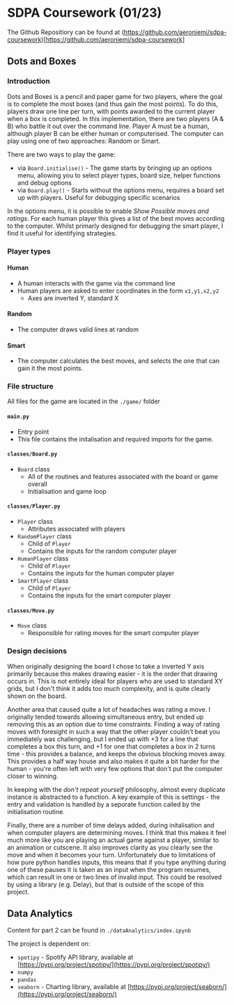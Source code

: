 # SDPA Coursework (01/23)

The Github Repositiory can be found at (https://github.com/aeroniemi/sdpa-coursework)[https://github.com/aeroniemi/sdpa-coursework]

## Dots and Boxes

### Introduction

Dots and Boxes is a pencil and paper game for two players, where the goal is to complete the most boxes (and thus gain the most points). To do this, players draw one line per turn, with points awarded to the current player when a box is completed. In this implementation, there are two players (A & B) who battle it out over the command line. Player A must be a human, although player B can be either human or computerised. The computer can play using one of two approaches: Random or Smart.

There are two ways to play the game:

- via `Board.initialise()` - The game starts by bringing up an options menu, allowing you to select player types, board size, helper functions and debug options
- via `Board.play()` - Starts without the options menu, requires a board set up with players. Useful for debugging specific scenarios

In the options menu, it is possible to enable _Show Possible moves and ratings_. For each human player this gives a list of the best moves according to the computer. Whilst primarly designed for debugging the smart player, I find it useful for identifying strategies.

### Player types

#### Human

- A human interacts with the game via the command line
- Human players are asked to enter coordinates in the form `x1,y1,x2,y2`
  - Axes are inverted Y, standard X

#### Random

- The computer draws valid lines at random

#### Smart

- The computer calculates the best moves, and selects the one that can gain it the most points.

### File structure

All files for the game are located in the `./game/` folder

#### `main.py`

- Entry point
- This file contains the initalisation and required imports for the game.

#### `classes/Board.py`

- `Board` class
  - All of the routines and features associated with the board or game overall
  - Initialisation and game loop

#### `classes/Player.py`

- `Player` class
  - Attributes associated with players
- `RandomPlayer` class
  - Child of `Player`
  - Contains the inputs for the random computer player
- `HumanPlayer` class
  - Child of `Player`
  - Contains the inputs for the human computer player
- `SmartPlayer` class
  - Child of `Player`
  - Contains the inputs for the smart computer player

#### `classes/Move.py`

- `Move` class
  - Responsible for rating moves for the smart computer player

### Design decisions

When originally designing the board I chose to take a inverted Y axis primarily because this makes drawing easier - it is the order that drawing occurs in. This is not entirely ideal for players who are used to standard XY grids, but I don't think it adds too much complexity, and is quite clearly shown on the board.

Another area that caused quite a lot of headaches was rating a move. I originally tended towards allowing simultaneous entry, but ended up removing this as an option due to time constraints. Finding a way of rating moves with foresight in such a way that the other player couldn't beat you immediately was challenging, but I ended up with +3 for a line that completes a box this turn, and +1 for one that completes a box in 2 turns time - this provides a balance, and keeps the obvious blocking moves away. This provides a half way house and also makes it quite a bit harder for the human - you're often left with very few options that don't put the computer closer to winning.

In keeping with the _don't repeat yourself_ philosophy, almost every duplicate instance is abstracted to a function. A key example of this is settings - the entry and validation is handled by a seporate function called by the initialisation routine.

Finally, there are a number of time delays added, during initalisation and when computer players are determining moves. I think that this makes it feel much more like you are playing an actual game against a player, similar to an animation or cutscene. It also improves clarity as you clearly see the move and when it becomes your turn. Unfortunately due to limitations of how pure python handles inputs, this means that if you type anything during one of these pauses it is taken as an input when the program resumes, which can result in one or two lines of invalid input. This could be resolved by using a library (e.g. Delay), but that is outside of the scope of this project.

## Data Analytics

Content for part 2 can be found in `./dataAnalytics/index.ipynb`

The project is dependent on:

- `spotipy` - Spotify API library, available at [https://pypi.org/project/spotipy/](https://pypi.org/project/spotipy/)
- `numpy`
- `pandas`
- `seaborn` - Charting library, available at [https://pypi.org/project/seaborn/](https://pypi.org/project/seaborn/)
